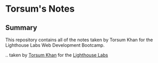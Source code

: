 # Torsum's Notes

## Summary

This repository contains all of the notes taken by Torsum Khan for the Lighthouse Labs Web Development Bootcamp. 

.. taken by [Torsum Khan](https://github.com/torsumkhan) for the [Lighthouse Labs](https://www.lighthouselabs.ca/)